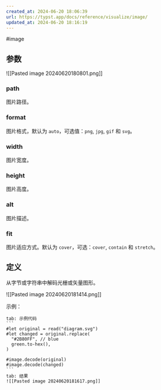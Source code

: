 ```yaml
---
created_at: 2024-06-20 18:06:39
url: https://typst.app/docs/reference/visualize/image/
updated_at: 2024-06-20 18:16:19
---
```

#image

## 参数

![[Pasted image 20240620180801.png]]

### path

图片路径。

### format

图片格式，默认为 `auto`，可选值：`png`, `jpg`, `gif` 和 `svg`。

### width

图片宽度。

### height

图片高度。

### alt

图片描述。

### fit

图片适应方式。默认为 `cover`，可选：`cover`, `contain` 和 `stretch`。

## 定义

从字节或字符串中解码光栅或矢量图形。

![[Pasted image 20240620181414.png]]

示例：

````tab
tab: 示例代码
```
#let original = read("diagram.svg")
#let changed = original.replace(
  "#2B80FF", // blue
  green.to-hex(),
)

#image.decode(original)
#image.decode(changed)
```
tab: 结果
![[Pasted image 20240620181617.png]]
````

